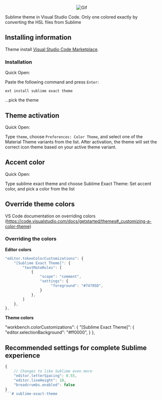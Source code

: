 <p align="center"><img width="800px" <a href="https://ibb.co/19phRT7"><img src="https://i.ibb.co/NLkQWKt/Gif.gif" alt="Gif" border="0"></a></p>
<p align="center">

Sublime theme in Visual Studio Code. Only one colored exactly by converting the HSL files from Sublime

## Installing information

Theme install [Visual Studio Code Marketplace](https://marketplace.visualstudio.com/items?itemName=Equinusocio.vsc-material-theme).

### Installation

Quick Open:
<!-- Windows: Ctrl+P
macOS: ⌘ + P
Linux: Ctrl+P -->

Paste the following command and press `Enter`:

```shell
ext install sublime exact theme
```

...pick the theme

## Theme activation

Quick Open:
<!-- Windows: Ctrl + Shift + PP
macOS: Shift + P
Linux: Ctrl + Shift +  -->

Type `theme`, choose `Preferences: Color Theme`, and select one of the Material Theme variants from the list. After activation, the theme will set the correct icon theme based on your active theme variant.

## Accent color

Quick Open:
<!-- Windows: Ctrl + Shift + P
macOS: Shift + P
Linux: Ctrl + Shift + P -->

Type sublime exact theme and choose Sublime Exact Theme: Set accent color, and pick a color from the list

## Override theme colors
VS Code documentation on overriding colors (https://code.visualstudio.com/docs/getstarted/themes#_customizing-a-color-theme)

### Overriding the colors

**Editor colors**

```js
"editor.tokenColorCustomizations": {
    "[Sublime Exact Theme]": {
        "textMateRules": [
            {
                "scope": "comment",
                "settings": {
                     "foreground": "#74705D",
                }
            },
        ]
    },
},
```

**Theme colors**

"workbench.colorCustomizations": {
	"[Sublime Exact Theme]": {
		"editor.selectionBackground": "#ff0000",
	}
},


## Recommended settings for complete Sublime experience

```js
{
    // Changes to like Sublime even more
    "editor.letterSpacing": 0.55,
    "editor.lineHeight": 18,
    "breadcrumbs.enabled": false
}
```#   s u b l i m e - e x a c t - t h e m e  
 